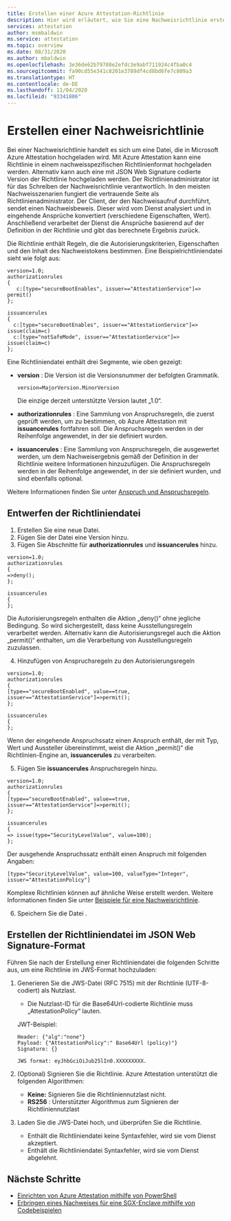 ```yaml
---
title: Erstellen einer Azure Attestation-Richtlinie
description: Hier wird erläutert, wie Sie eine Nachweisrichtlinie erstellen.
services: attestation
author: msmbaldwin
ms.service: attestation
ms.topic: overview
ms.date: 08/31/2020
ms.author: mbaldwin
ms.openlocfilehash: 3e36de62b79788e2efdc3e9abf711924c4fba0c4
ms.sourcegitcommit: fa90cd55e341c8201e3789df4cd8bd6fe7c809a3
ms.translationtype: HT
ms.contentlocale: de-DE
ms.lasthandoff: 11/04/2020
ms.locfileid: "93341806"
---
```

# <a name="how-to-author-an-attestation-policy"></a>Erstellen einer Nachweisrichtlinie

Bei einer Nachweisrichtlinie handelt es sich um eine Datei, die in Microsoft Azure Attestation hochgeladen wird. Mit Azure Attestation kann eine Richtlinie in einem nachweisspezifischen Richtlinienformat hochgeladen werden. Alternativ kann auch eine mit JSON Web Signature codierte Version der Richtlinie hochgeladen werden. Der Richtlinienadministrator ist für das Schreiben der Nachweisrichtlinie verantwortlich. In den meisten Nachweisszenarien fungiert die vertrauende Seite als Richtlinienadministrator. Der Client, der den Nachweisaufruf durchführt, sendet einen Nachweisbeweis. Dieser wird vom Dienst analysiert und in eingehende Ansprüche konvertiert (verschiedene Eigenschaften, Wert). Anschließend verarbeitet der Dienst die Ansprüche basierend auf der Definition in der Richtlinie und gibt das berechnete Ergebnis zurück.

Die Richtlinie enthält Regeln, die die Autorisierungskriterien, Eigenschaften und den Inhalt des Nachweistokens bestimmen. Eine Beispielrichtliniendatei sieht wie folgt aus:

```
version=1.0;
authorizationrules
{
   c:[type="secureBootEnables", issuer=="AttestationService"]=> permit()
};

issuancerules
{
  c:[type="secureBootEnables", issuer=="AttestationService"]=> issue(claim=c)
  c:[type="notSafeMode", issuer=="AttestationService"]=> issue(claim=c)
};
```
 
Eine Richtliniendatei enthält drei Segmente, wie oben gezeigt:

- **version** :  Die Version ist die Versionsnummer der befolgten Grammatik. 

    ```
    version=MajorVersion.MinorVersion   
    ```

    Die einzige derzeit unterstützte Version lautet „1.0“.

- **authorizationrules** : Eine Sammlung von Anspruchsregeln, die zuerst geprüft werden, um zu bestimmen, ob Azure Attestation mit **issuancerules** fortfahren soll. Die Anspruchsregeln werden in der Reihenfolge angewendet, in der sie definiert wurden.

- **issuancerules** : Eine Sammlung von Anspruchsregeln, die ausgewertet werden, um dem Nachweisergebnis gemäß der Definition in der Richtlinie weitere Informationen hinzuzufügen. Die Anspruchsregeln werden in der Reihenfolge angewendet, in der sie definiert wurden, und sind ebenfalls optional.

Weitere Informationen finden Sie unter [Anspruch und Anspruchsregeln](claim-rule-grammar.md).
   
## <a name="drafting-the-policy-file"></a>Entwerfen der Richtliniendatei

1. Erstellen Sie eine neue Datei.
1. Fügen Sie der Datei eine Version hinzu.
1. Fügen Sie Abschnitte für **authorizationrules** und **issuancerules** hinzu.

  ```
  version=1.0;
  authorizationrules
  {
  =>deny();
  };
  
  issuancerules
  {
  };
  ```

  Die Autorisierungsregeln enthalten die Aktion „deny()“ ohne jegliche Bedingung. So wird sichergestellt, dass keine Ausstellungsregeln verarbeitet werden. Alternativ kann die Autorisierungsregel auch die Aktion „permit()“ enthalten, um die Verarbeitung von Ausstellungsregeln zuzulassen.
  
4. Hinzufügen von Anspruchsregeln zu den Autorisierungsregeln

  ```
  version=1.0;
  authorizationrules
  {
  [type=="secureBootEnabled", value==true, issuer=="AttestationService"]=>permit();
  };
  
  issuancerules
  {
  };
  ```

  Wenn der eingehende Anspruchssatz einen Anspruch enthält, der mit Typ, Wert und Aussteller übereinstimmt, weist die Aktion „permit()“ die Richtlinien-Engine an, **issuancerules** zu verarbeiten.
  
5. Fügen Sie **issuancerules** Anspruchsregeln hinzu.

  ```
  version=1.0;
  authorizationrules
  {
  [type=="secureBootEnabled", value==true, issuer=="AttestationService"]=>permit();
  };
  
  issuancerules
  {
  => issue(type="SecurityLevelValue", value=100);
  };
  ```
  
  Der ausgehende Anspruchssatz enthält einen Anspruch mit folgenden Angaben:

  ```
  [type="SecurityLevelValue", value=100, valueType="Integer", issuer="AttestationPolicy"]
  ```

  Komplexe Richtlinien können auf ähnliche Weise erstellt werden. Weitere Informationen finden Sie unter [Beispiele für eine Nachweisrichtlinie](policy-examples.md).
  
6. Speichern Sie die Datei .

## <a name="creating-the-policy-file-in-json-web-signature-format"></a>Erstellen der Richtliniendatei im JSON Web Signature-Format

Führen Sie nach der Erstellung einer Richtliniendatei die folgenden Schritte aus, um eine Richtlinie im JWS-Format hochzuladen:

1. Generieren Sie die JWS-Datei (RFC 7515) mit der Richtlinie (UTF-8-codiert) als Nutzlast.
     - Die Nutzlast-ID für die Base64Url-codierte Richtlinie muss „AttestationPolicy“ lauten.
     
     JWT-Beispiel:
     ```
     Header: {"alg":"none"}
     Payload: {"AttestationPolicy":" Base64Url (policy)"}
     Signature: {}

     JWS format: eyJhbGciOiJub25lIn0.XXXXXXXXX.
     ```

2. (Optional) Signieren Sie die Richtlinie. Azure Attestation unterstützt die folgenden Algorithmen:
     - **Keine:** Signieren Sie die Richtliniennutzlast nicht.
     - **RS256** : Unterstützter Algorithmus zum Signieren der Richtliniennutzlast

3. Laden Sie die JWS-Datei hoch, und überprüfen Sie die Richtlinie.
     - Enthält die Richtliniendatei keine Syntaxfehler, wird sie vom Dienst akzeptiert.
     - Enthält die Richtliniendatei Syntaxfehler, wird sie vom Dienst abgelehnt.

## <a name="next-steps"></a>Nächste Schritte
- [Einrichten von Azure Attestation mithilfe von PowerShell](quickstart-powershell.md)
- [Erbringen eines Nachweises für eine SGX-Enclave mithilfe von Codebeispielen](/samples/browse/?expanded=azure&terms=attestation)